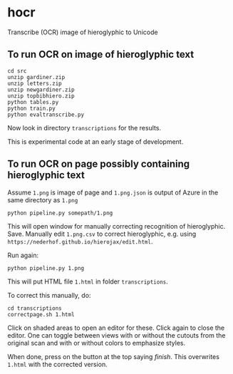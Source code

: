 # hocr

Transcribe (OCR) image of hieroglyphic to Unicode

## To run OCR on image of hieroglyphic text

```
cd src
unzip gardiner.zip
unzip letters.zip
unzip newgardiner.zip
unzip topbibhiero.zip
python tables.py
python train.py
python evaltranscribe.py
```
Now look in directory `transcriptions` for the results.

This is experimental code at an early stage of development.

## To run OCR on page possibly containing hieroglyphic text

Assume `1.png` is image of page and `1.png.json` is output of Azure in the same directory as `1.png`

```
python pipeline.py somepath/1.png
```

This will open window for manually correcting recognition of hieroglyphic. 
Save. Manually edit `1.png.csv` to correct hieroglyphic, e.g. using `https://nederhof.github.io/hierojax/edit.html`.

Run again:
```
python pipeline.py 1.png
```

This will put HTML file `1.html` in folder `transcriptions`.

To correct this manually, do:
```
cd transcriptions
correctpage.sh 1.html
```

Click on shaded areas to open an editor for these. Click again to close the editor.
One can toggle between views with or without the cutouts from the original scan and with or without colors
to emphasize styles.

When done, press on the button at the top saying *finish*. 
This overwrites `1.html` with the corrected version.
